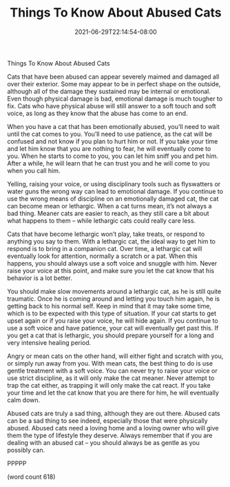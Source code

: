 ﻿---
title: "Things To Know About Abused Cats"
date: 2021-06-29T22:14:54-08:00
description: "Cats Tips for Web Success"
featured_image: "/images/Cats.jpg"
tags: ["Cats"]
---

Things To Know About Abused Cats

Cats that have been abused can appear severely maimed and damaged all over their exterior.  Some may appear to be in perfect shape on the outside, although all of the damage they sustained may be internal or emotional.  Even though physical damage is bad, emotional damage is much tougher to fix.  Cats who have physical abuse will still answer to a soft touch and soft voice, as long as they know that the abuse has come to an end.

When you have a cat that has been emotionally abused, you’ll need to wait until the cat comes to you.  You’ll need to use patience, as the cat will be confused and not know if you plan to hurt him or not.  If you take your time and let him know that you are nothing to fear, he will eventually come to you.  When he starts to come to you, you can let him sniff you and pet him.  After a while, he will learn that he can trust you and he will come to you when you call him.

Yelling, raising your voice, or using disciplinary tools such as flyswatters or water guns the wrong way can lead to emotional damage.  If you continue to use the wrong means of discipline on an emotionally damaged cat, the cat can become mean or lethargic.  When a cat turns mean, it’s not always a bad thing.  Meaner cats are easier to reach, as they still care a bit about what happens to them – while lethargic cats could really care less.

Cats that have become lethargic won’t play, take treats, or respond to anything you say to them.  With a lethargic cat, the ideal way to get him to respond is to bring in a companion cat.  Over time, a lethargic cat will eventually look for attention, normally a scratch or a pat.  When this happens, you should always use a soft voice and snuggle with him.  Never raise your voice at this point, and make sure you let the cat know that his behavior is a lot better.

You should make slow movements around a lethargic cat, as he is still quite traumatic.  Once he is coming around and letting you touch him again, he is getting back to his normal self.  Keep in mind that it may take some time, which is to be expected with this type of situation.  If your cat starts to get upset again or if you raise your voice, he will hide again.  If you continue to use a soft voice and have patience, your cat will eventually get past this.  If you get a cat that is lethargic, you should prepare yourself for a long and very intensive healing period.

Angry or mean cats on the other hand, will either fight and scratch with you, or simply run away from you.  With mean cats, the best thing to do is use gentle treatment with a soft voice.  You can never try to raise your voice or use strict discipline, as it will only make the cat meaner.  Never attempt to trap the cat either, as trapping it will only make the cat react.  If you take your time and let the cat know that you are there for him, he will eventually calm down.  

Abused cats are truly a sad thing, although they are out there.  Abused cats can be a sad thing to see indeed, especially those that were physically abused.  Abused cats need a loving home and a loving owner who will give them the type of lifestyle they deserve.  Always remember that if you are dealing with an abused cat – you should always be as gentle as you possibly can.

PPPPP

(word count 618)
